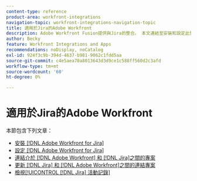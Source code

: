 ```yaml
---
content-type: reference
product-area: workfront-integrations
navigation-topic: workfront-integrations-navigation-topic
title: 適用於Jira的Adobe Workfront
description: Adobe Workfront Fusion提供與Jira的整合。 本文連結至安裝和設定此整合的說明，以及如何在日常工作中使用它。
author: Becky
feature: Workfront Integrations and Apps
recommendations: noDisplay, noCatalog
exl-id: 924f3c9b-394d-4637-b981-9062c1fdd5aa
source-git-commit: c4e5aea70a8013643d3d9ce1c588ff560d2c3afd
workflow-type: tm+mt
source-wordcount: '60'
ht-degree: 0%

---
```


# 適用於Jira的Adobe Workfront

本節包含下列文章：

* [安裝 [!DNL Adobe Workfront for Jira]](../../workfront-integrations-and-apps/use-workfront-with-jira/install-workfront-for-jira.md)
* [設定 [!DNL Adobe Workfront for Jira]](../../workfront-integrations-and-apps/use-workfront-with-jira/configure-workfront-for-jira.md)
* [連結介於 [!DNL Adobe Workfront] 和 [!DNL Jira]之間的專案](../../workfront-integrations-and-apps/use-workfront-with-jira/link-items-between-wf-jira.md)
* [更新 [!DNL Jira] 和 [!DNL Adobe Workfront]之間的連結專案](../../workfront-integrations-and-apps/use-workfront-with-jira/update-linked-items-between-jira-wf.md)
* [檢視[!UICONTROL [!DNL Jira] 活動記錄]](../../workfront-integrations-and-apps/use-workfront-with-jira/view-the-jira-activity-log.md)
